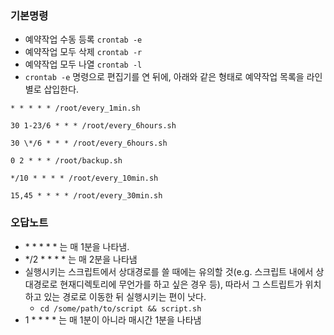 ### 기본명령 

 - 예약작업 수동 등록 `crontab -e`
 - 예약작업 모두 삭제 `crontab -r` 
 - 예약작업 모두 나열 `crontab -l`
 - `crontab -e` 명령으로 편집기를 연 뒤에, 아래와 같은 형태로 예약작업 목록을 라인별로 삽입한다. 
 
 ```
 * * * * * /root/every_1min.sh 
 
 30 1-23/6 * * * /root/every_6hours.sh
 
 30 \*/6 * * * /root/every_6hours.sh
 
 0 2 * * * /root/backup.sh
 
 */10 * * * * /root/every_10min.sh
 
 15,45 * * * * /root/every_30min.sh
 ```
 
### 오답노트
 - \* \* \* \* \* 는 매 1분을 나타냄.
 - \*/2 \* \* \* \* 는 매 2분을 나타냄
 - 실행시키는 스크립트에서 상대경로를 쓸 때에는 유의할 것(e.g. 스크립트 내에서 상대경로로 현재디렉토리에 무언가를 하고 싶은 경우 등), 따라서 그 스트립트가 위치하고 있는 경로로 이동한 뒤 실행시키는 편이 낫다. 
   - `cd /some/path/to/script && script.sh`
 - 1 \* \* \* \* 는 매 1분이 아니라 매시간 1분을 나타냄
